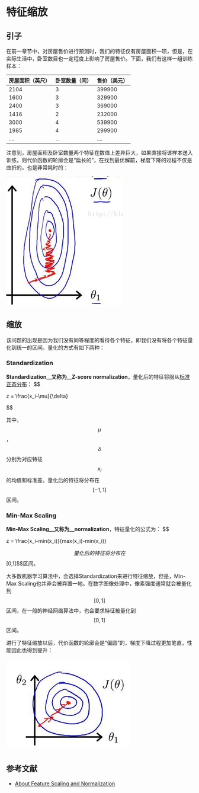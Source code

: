 # 特征缩放
## 引子
在前一章节中，对房屋售价进行预测时，我们的特征仅有房屋面积一项，但是，在实际生活中，卧室数目也一定程度上影响了房屋售价。下面，我们有这样一组训练样本：

|房屋面积（英尺）|卧室数量（间）|售价（美元）|
|-------------|------------|---|
|2104|3|399900|
|1600|3|329900|
|2400|3|369000|
|1416|2|232000|
|3000|4|539900|
|1985|4|299900|
|....|...|....|

注意到，房屋面积及卧室数量两个特征在数值上差异巨大，如果直接将该样本送入训练，则代价函数的轮廓会是“扁长的”，在找到最优解前，梯度下降的过程不仅是曲折的，也是非常耗时的：

![未缩放特征的代价函数](../attachments/未缩放特征的代价函数.png)

## 缩放
该问题的出现是因为我们没有同等程度的看待各个特征，即我们没有将各个特征量化到统一的区间。量化的方式有如下两种：

### Standardization
__Standardization__又称为__Z-score normalization__，量化后的特征将服从[标准正态分布](https://zh.wikipedia.org/zh-cn/%E6%AD%A3%E6%80%81%E5%88%86%E5%B8%83)：
$$

z = \frac{x_i-\mu}{\delta}

$$

其中，$$\mu$$，$$\delta$$分别为对应特征$$x_i$$的均值和标准差。量化后的特征将分布在$$[-1,1]$$区间。

### Min-Max Scaling
__Min-Max Scaling__又称为__normalization__，特征量化的公式为：
$$

z = \frac{x_i-min(x_i)}{max(x_i)-min(x_i)}

$$
量化后的特征将分布在$$[0,1]$$区间。

大多数机器学习算法中，会选择Standardization来进行特征缩放，但是，Min-Max Scaling也并非会被弃置一地。在数字图像处理中，像素强度通常就会被量化到$$[0,1]$$区间，在一般的神经网络算法中，也会要求特征被量化到$$[0,1]$$区间。

进行了特征缩放以后，代价函数的轮廓会是“偏圆”的，梯度下降过程更加笔直，性能因此也得到提升：

![缩放了特征的代价函数](../attachments/缩放了特征的代价函数.png)

## 参考文献
- [About Feature Scaling and Normalization](http://sebastianraschka.com/Articles/2014_about_feature_scaling.html#numpy)